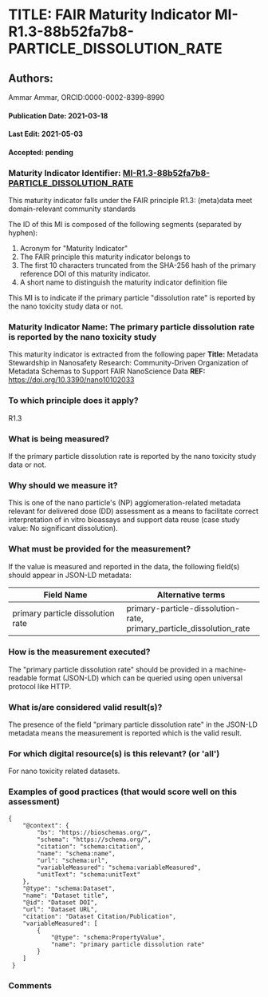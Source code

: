 # TITLE: FAIR Maturity Indicator MI-R1.3-88b52fa7b8-PARTICLE_DISSOLUTION_RATE

## Authors: 
Ammar Ammar, ORCID:0000-0002-8399-8990

#### Publication Date: 2021-03-18
#### Last Edit: 2021-05-03
#### Accepted: pending

### Maturity Indicator Identifier: [MI-R1.3-88b52fa7b8-PARTICLE_DISSOLUTION_RATE](https://w3id.org/fair/maturity_indicator/terms/Gen2/MI-R1.3-88b52fa7b8-PARTICLE_DISSOLUTION_RATE)

This maturity indicator falls under the FAIR principle R1.3:
(meta)data meet domain-relevant community standards

The ID of this MI is composed of the following segments (separated by hyphen):
1. Acronym for "Maturity Indicator"
1. The FAIR principle this maturity indicator belongs to
1. The first 10 characters truncated from the SHA-256 hash of the primary reference DOI of this maturity indicator.
1. A short name to distinguish the maturity indicator definition file

This MI is to indicate if the primary particle "dissolution rate" is reported by the nano toxicity study data or not.

### Maturity Indicator Name:  The primary particle dissolution rate is reported by the nano toxicity study

This maturity indicator is extracted from the following paper 
**Title:** Metadata Stewardship in Nanosafety Research: Community-Driven Organization of Metadata Schemas to Support FAIR NanoScience Data
**REF:** https://doi.org/10.3390/nano10102033

### To which principle does it apply?  
R1.3

### What is being measured?
If the primary particle dissolution rate is reported by the nano toxicity study data or not.

### Why should we measure it?
This is one of the nano particle's (NP) agglomeration-related metadata relevant for delivered dose (DD)
assessment as a means to facilitate correct interpretation of in vitro bioassays and support data reuse (case study value: No significant dissolution).

### What must be provided for the measurement?
If the value is measured and reported in the data, the following field(s) should appear in JSON-LD metadata: 

| Field Name                          | Alternative terms                                                          |
| ----------------------------------- | -------------------------------------------------------------------------- |
| primary particle dissolution rate   | primary-particle-dissolution-rate,<br>primary_particle_dissolution_rate    |

### How is the measurement executed?
The "primary particle dissolution rate" should be provided in a machine-readable format (JSON-LD) which can be queried using open universal protocol like HTTP.

### What is/are considered valid result(s)?
The presence of the field "primary particle dissolution rate" in the JSON-LD metadata means the measurement is reported which is the valid result.

### For which digital resource(s) is this relevant? (or 'all')
For nano toxicity related datasets.  

### Examples of good practices (that would score well on this assessment)
```{json}
{
 	"@context": {
 		"bs": "https://bioschemas.org/",
 		"schema": "https://schema.org/",
 		"citation": "schema:citation",
 		"name": "schema:name",
 		"url": "schema:url",
 		"variableMeasured": "schema:variableMeasured",
 		"unitText": "schema:unitText"
 	},
 	"@type": "schema:Dataset",
 	"name": "Dataset title",
 	"@id": "Dataset DOI",
 	"url": "Dataset URL",
 	"citation": "Dataset Citation/Publication",
 	"variableMeasured": [
 		{
 			"@type": "schema:PropertyValue",
 			"name": "primary particle dissolution rate"
 		}
 	]
 }
```

### Comments

